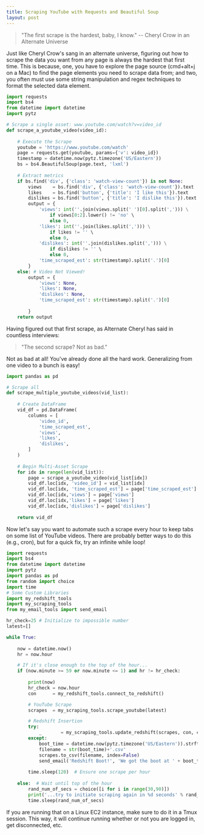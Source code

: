 ```yaml
---
title: Scraping YouTube with Requests and Beautiful Soup
layout: post
---
```


> "The first scrape is the hardest, baby, I know."
>   -- Cheryl Crow in an Alternate Universe

Just like Cheryl Crow's sang in an alternate universe, figuring out how to scrape the
data you want from any page is always the hardest that first time.  This is because, one, you have
to explore the page source (cmd+alt+j on a Mac) to find the page elements you need to
scrape data from; and two, you often must use some string manipulation and regex techniques
to format the selected data element.  

```python
import requests
import bs4
from datetime import datetime
import pytz

# Scrape a single asset: www.youtube.com/watch?v=video_id 
def scrape_a_youtube_video(video_id):
    
    # Execute the Scrape
    youtube = 'https://www.youtube.com/watch'
    page = requests.get(youtube, params={'v': video_id})
    timestamp = datetime.now(pytz.timezone('US/Eastern'))
    bs = bs4.BeautifulSoup(page.text, 'lxml')
    
    # Extract metrics
    if bs.find('div', {'class': 'watch-view-count'}) is not None:
        views    = bs.find('div', {'class': 'watch-view-count'}).text
        likes    = bs.find('button', {'title': 'I like this'}).text
        dislikes = bs.find('button', {'title': 'I dislike this'}).text
        output = {
            'views': int(''.join(views.split(' ')[0].split(','))) \
                if views[0:2].lower() != 'no' \
                else 0,
            'likes': int(''.join(likes.split(','))) \
                if likes != '' \
                else 0,
            'dislikes': int(''.join(dislikes.split(','))) \
                if dislikes != '' \
                else 0,
            'time_scraped_est': str(timestamp).split('.')[0]
        }
    else: # Video Not Viewed!
        output = {
            'views': None, 
            'likes': None, 
            'dislikes': None,
            'time_scraped_est': str(timestamp).split('.')[0]
            
        }
    return output
```

Having figured out that first scrape, as Alternate Cheryl has said in countless interviews:

> "The second scrape? Not as bad."

Not as bad at all! You've already done all the hard work.  Generalizing from one video to a bunch is easy!

```python
import pandas as pd

# Scrape all 
def scrape_multiple_youtube_videos(vid_list):
      
    # Create DataFrame
    vid_df = pd.DataFrame(
        columns = [
            'video_id', 
            'time_scraped_est',
            'views',
            'likes',
            'dislikes',
        ]
    )
        
    # Begin Multi-Asset Scrape
    for idx in range(len(vid_list)):
        page = scrape_a_youtube_video(vid_list[idx])
        vid_df.loc[idx, 'video_id'] = vid_list[idx]
        vid_df.loc[idx, 'time_scraped_est'] = page['time_scraped_est']
        vid_df.loc[idx,'views'] = page['views']
        vid_df.loc[idx,'likes'] = page['likes']
        vid_df.loc[idx,'dislikes'] = page['dislikes']
        
    return vid_df
```

Now let's say you want to automate such a scrape every hour to keep tabs on some
list of YouTube videos.  There are probably better ways to do this (e.g., cron), but
for a quick fix, try an infinite while loop!


```python
import requests
import bs4
from datetime import datetime
import pytz
import pandas as pd
from random import choice
import time
# Some Custom Libraries
import my_redshift_tools
import my_scraping_tools
from my_email_tools import send_email

hr_check=25 # Initialize to impossible number
latest=[]

while True:
    
    now = datetime.now()
    hr = now.hour

    # If it's close enough to the top of the hour...
    if (now.minute >= 59 or now.minute <= 1) and hr != hr_check:
        
        print(now)
        hr_check = now.hour
        con      = my_redshift_tools.connect_to_redshift()

        # YouTube Scrape
        scrapes  = my_scraping_tools.scrape_youtube(latest)

        # Redshift Insertion
        try:
            _       = my_scraping_tools.update_redshift(scrapes, con, chunksize=150)
        except:
            boot_time = datetime.now(pytz.timezone('US/Eastern')).strftime('%Y%m%d-%H:%M:%S')
            filename = str(boot_time)+'.csv'
            scrapes.to_csv(filename, index=False)
            send_email('Redshift Boot!', 'We got the boot at ' + boot_time + '. The CSV file is saved in the cloud.')
        
        time.sleep(120)  # Ensure one scrape per hour
        
    else:  # Wait until top of the hour
        rand_num_of_secs = choice([i for i in range(30,90)])
        print('...try to initiate scraping again in %d seconds' % rand_num_of_secs)
        time.sleep(rand_num_of_secs)
```

If you are running that on a Linux EC2 instance, make sure to do it in a Tmux session.  This way, it will
continue running whether or not you are logged in, get disconnected, etc.
